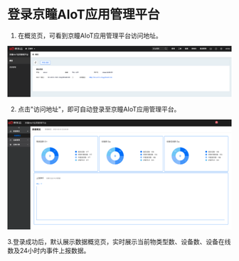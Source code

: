 # 登录京瞳AIoT应用管理平台

1. 在概览页，可看到京瞳AIoT应用管理平台访问地址。

![京瞳应用管理平台访问地址](../../../../image/IoT/AIoT-CV/Getting-Started/Service-Info.png)

2. 点击"访问地址"，即可自动登录至京瞳AIoT应用管理平台。

![登录京瞳应用管理平台](../../../../image/IoT/AIoT-CV/Getting-Started/Login-IoT-Platform.png)

3.登录成功后，默认展示数据概览页，实时展示当前物类型数、设备数、设备在线数及24小时内事件上报数据。

